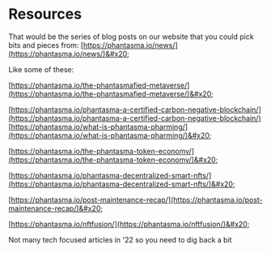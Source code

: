 # Resources

That would be the series of blog posts on our website that you could pick bits and pieces from: [https://phantasma.io/news/](https://phantasma.io/news/)&#x20;

Like some of these:

&#x20;[https://phantasma.io/the-phantasmafied-metaverse/](https://phantasma.io/the-phantasmafied-metaverse/)&#x20;

[https://phantasma.io/phantasma-a-certified-carbon-negative-blockchain/](https://phantasma.io/phantasma-a-certified-carbon-negative-blockchain/) [https://phantasma.io/what-is-phantasma-pharming/](https://phantasma.io/what-is-phantasma-pharming/)&#x20;

[https://phantasma.io/the-phantasma-token-economy/](https://phantasma.io/the-phantasma-token-economy/)&#x20;

[https://phantasma.io/phantasma-decentralized-smart-nfts/](https://phantasma.io/phantasma-decentralized-smart-nfts/)&#x20;

[https://phantasma.io/post-maintenance-recap/](https://phantasma.io/post-maintenance-recap/)&#x20;

[https://phantasma.io/nftfusion/](https://phantasma.io/nftfusion/)&#x20;

Not many tech focused articles in '22 so you need to dig back a bit
